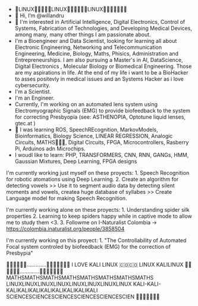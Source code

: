- 🐧LINUX🐧🐧🐧🐧🐧LINUX🐧🐧🐧🐧🐧🐧LINUX🐧🐧🐧🐧🐧🐧🐧
- 👋 Hi, I’m @willandru
- 👀 I'm interested in Artificial Intelligence, Digital Electronics, Control of Systems, Fabrication of Technologies, and Developing Medical Devices, among many, many other things I am passionate about.
- I'm a Bioengineer and Data Scientist, looking for learning all about Electronic Engineering, Networking and Telecommunication Engineering, Medicine, Biology, Maths, Phisics, Administration and Entrepreneurships. I am also pursuing a Master's in AI, DataScience, Digital Electronics , Molecular Biology or Biomedical Engineering. Those are my aspirations in life. At the end of my life i want to be a BioHacker to asses positevly in medical issues and an Systems Hacker as i love cybersecurity.
- I'm a Scientist.
- I'm an Engineer.
- Currently, I'm working on an automated lens system using Electromyographic Signals (EMG) to provide biofeedback to the system for correcting Presbyopia (see: ASTHENOPIA, Optotune liquid lenses, gtec.at )
- 🌱 I was learning ROS, SpeechREcognition, MarkovModels, Bioinformatics, Biology Science, LINEAR REGRESSION, Analogic Circuits, MATHS🐧🐧🐧, Digital Circuits, FPGA, Microcontrollers, Rasberry Pi, Arduinos adn Microchips.
- I woudl like to learn:  PHP, TRANSFORMERS, CNN, RNN, GANGs, HMM, Gaussian Mixtures, Deep Learning, FPGA designs


I'm currently working just myself on these proyects:
    1. Speech Recognition for robotic atomations using Deep Learning. 
    2. Create an algorithm for detecting vowels >> Use it to segment audio data by detecting silent moments and vowels, createa huge database of syllabes >> Create Language model for making Speech Recognition.
    
I'm currently working alone on these proyects:
    1. Understanding spider silk properties
    2. Learning to keep spiders happy while in captive mode to allow me to study them <3.
    3. Followme on I-Naturalist Colombia -> https://colombia.inaturalist.org/people/3858504

I'm currently working on this proyect:
    1. "The Controllability of Automated Focal system controled by biofeedback (EMG) for the correction of Presbypia"


🐧🐧🐧🐧🐧🐧.............🐧🐧🐧🐧🐧🐧🐧
I LOVE KALI LINUX 🇨🇴🇨🇴
LINUX KALILINUX
🐧🐧🐧🐧🐧🐧.............🐧🐧🐧🐧🐧🐧🐧
MATHSMATHSMATHSMATHSMATHSMATHSMATHSMATHS
LINUXLINUXLINUXLINUXLINUXLINUXLINUXLINUX
KALI-KALI-KALIKALIKALIKALIKALIKALIKALIKALI
SCIENCESCIENCESCIENCESCIENCESCIENCESCIEN
🐧🐧🐧🐧🐧🇨🇴
<!---
willandru/willandru is a ✨ special ✨ repository because its `README.md` (this file) appears on your GitHub profile.
You can click the Preview link to take a look at your changes.
--->
